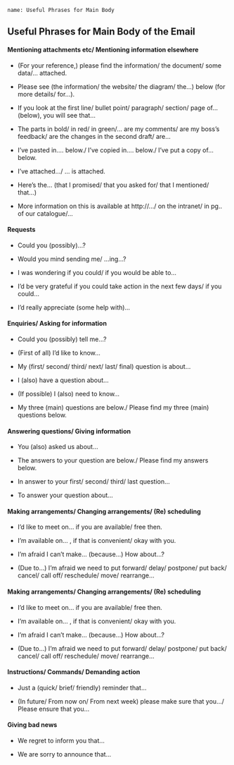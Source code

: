 ```ngMeta
name: Useful Phrases for Main Body
```

## Useful Phrases for Main Body of the Email

#### Mentioning attachments etc/ Mentioning information elsewhere

* (For your reference,) please find the information/ the document/ some data/… attached.

* Please see (the information/ the website/ the diagram/ the…) below (for more details/ for…).

* If you look at the first line/ bullet point/ paragraph/ section/ page of… (below), you will see that…

* The parts in bold/ in red/ in green/… are my comments/ are my boss’s feedback/ are the changes in the second draft/ are…

* I’ve pasted in…. below./ I’ve copied in…. below./ I’ve put a copy of… below.

* I’ve attached…/ ... is attached.

* Here’s the… (that I promised/ that you asked for/ that I mentioned/ that…)

* More information on this is available at http://.../ on the intranet/ in pg.. of our catalogue/…

#### Requests
* Could you (possibly)…?

* Would you mind sending me/ …ing…?

* I was wondering if you could/ if you would be able to…

* I’d be very grateful if you could take action in the next few days/ if you could…

* I’d really appreciate (some help with)…

#### Enquiries/ Asking for information

* Could you (possibly) tell me…?

* (First of all) I’d like to know…

* My (first/ second/ third/ next/ last/ final) question is about…

* I (also) have a question about…

* (If possible) I (also) need to know…

* My three (main) questions are below./ Please find my three (main) questions below.

#### Answering questions/ Giving information

* You (also) asked us about…

* The answers to your question are below./ Please find my answers below.

* In answer to your first/ second/ third/ last question…

* To answer your question about…

#### Making arrangements/ Changing arrangements/ (Re) scheduling

* I’d like to meet on… if you are available/ free then.

* I’m available on… , if that is convenient/ okay with you.

* I’m afraid I can’t make… (because…) How about…?

* (Due to…) I’m afraid we need to put forward/ delay/ postpone/ put back/ cancel/ call off/ reschedule/ move/ rearrange…

#### Making arrangements/ Changing arrangements/ (Re) scheduling

* I’d like to meet on… if you are available/ free then.

* I’m available on… , if that is convenient/ okay with you.

* I’m afraid I can’t make… (because…) How about…?

* (Due to…) I’m afraid we need to put forward/ delay/ postpone/ put back/ cancel/ call off/ reschedule/ move/ rearrange…

#### Instructions/ Commands/ Demanding action

* Just a (quick/ brief/ friendly) reminder that…

* (In future/ From now on/ From next week) please make sure that you…/ Please ensure that you…

#### Giving bad news

* We regret to inform you that…

* We are sorry to announce that…



